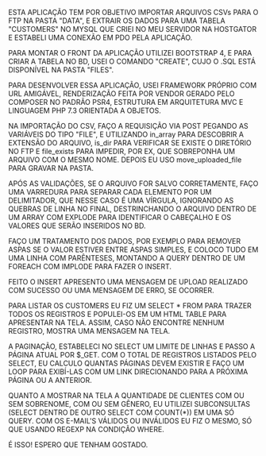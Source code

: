 ESTA APLICAÇÃO TEM POR OBJETIVO IMPORTAR ARQUIVOS CSVs PARA O FTP NA PASTA "DATA", E EXTRAIR OS DADOS PARA UMA TABELA "CUSTOMERS" NO MYSQL QUE CRIEI NO MEU SERVIDOR NA HOSTGATOR E ESTABELI UMA CONEXÃO EM PDO PELA APLICAÇÃO. 

PARA MONTAR O FRONT DA APLICAÇÃO UTILIZEI BOOTSTRAP 4, E PARA CRIAR A TABELA NO BD, USEI O COMANDO "CREATE", CUJO O .SQL ESTÁ DISPONÍVEL NA PASTA "FILES".

PARA DESENVOLVER ESSA APLICAÇÃO, USEI FRAMEWORK PRÓPRIO COM URL AMIGÁVEL, RENDERIZAÇÃO FEITA POR VENDOR GERADO PELO COMPOSER NO PADRÃO PSR4, ESTRUTURA EM ARQUITETURA MVC E LINGUAGEM PHP 7.3 ORIENTADA A OBJETOS.

NA IMPORTAÇÃO DO CSV, FAÇO A REQUISIÇÃO VIA POST PEGANDO AS VARIÁVEIS DO TIPO "FILE", E UTILIZANDO in_array PARA DESCOBRIR A EXTENSÃO DO ARQUIVO, is_dir PARA VERIFICAR SE EXISTE O DIRETÓRIO NO FTP E file_exists PARA IMPEDIR, POR EX, QUE SOBREPONHA UM ARQUIVO COM O MESMO NOME. DEPOIS EU USO move_uploaded_file PARA GRAVAR NA PASTA.

APÓS AS VALIDAÇÕES, SE O ARQUIVO FOR SALVO CORRETAMENTE, FAÇO UMA VARREDURA PARA SEPARAR CADA ELEMENTO POR UM DELIMITADOR, QUE NESSE CASO É UMA VÍRGULA, IGNORANDO AS QUEBRAS DE LINHA NO FINAL, DESTRINCHANDO O ARQUIVO DENTRO DE UM ARRAY COM EXPLODE PARA IDENTIFICAR O CABEÇALHO E OS VALORES QUE SERÃO INSERIDOS NO BD.

FAÇO UM TRATAMENTO DOS DADOS, POR EXEMPLO PARA REMOVER ASPAS SE O VALOR ESTIVER ENTRE ASPAS SIMPLES, E COLOCO TUDO EM UMA LINHA COM PARÊNTESES, MONTANDO A QUERY DENTRO DE UM FOREACH COM IMPLODE PARA FAZER O INSERT.

FEITO O INSERT APRESENTO UMA MENSAGEM DE UPLOAD REALIZADO COM SUCESSO OU UMA MENSAGEM DE ERRO, SE OCORRER.

PARA LISTAR OS CUSTOMERS EU FIZ UM SELECT * FROM PARA TRAZER TODOS OS REGISTROS E POPULEI-OS EM UM HTML TABLE PARA APRESENTAR NA TELA. ASSIM, CASO NÃO ENCONTRE NENHUM REGISTRO, MOSTRA UMA MENSAGEM NA TELA.

A PAGINAÇÃO, ESTABELECI NO SELECT UM LIMITE DE LINHAS E PASSO A PÁGINA ATUAL POR $_GET. COM O TOTAL DE REGISTROS LISTADOS PELO SELECT, EU CALCULO QUANTAS PÁGINAS DEVEM EXISTIR E FAÇO UM LOOP PARA EXIBÍ-LAS COM UM LINK DIRECIONANDO PARA A PRÓXIMA PÁGINA OU A ANTERIOR.

QUANTO A MOSTRAR NA TELA A QUANTIDADE DE CLIENTES COM OU SEM SOBRENOME, COM OU SEM GÊNERO, EU UTILIZEI SUBCONSULTAS (SELECT DENTRO DE OUTRO SELECT COM COUNT(*)) EM UMA SÓ QUERY. COM OS E-MAIL'S VÁLIDOS OU INVÁLIDOS EU FIZ O MESMO, SÓ QUE USANDO REGEXP NA CONDIÇÃO WHERE.

É ISSO! ESPERO QUE TENHAM GOSTADO.

